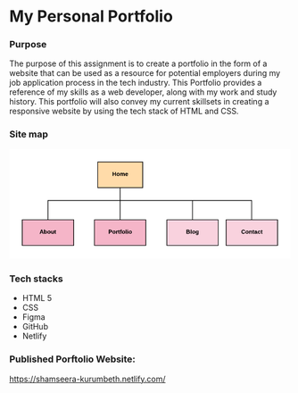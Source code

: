 # My Personal Portfolio

### Purpose
The purpose of this assignment is to create a portfolio in the form of a website that can be used as a resource for potential employers during my job application process in the tech industry. This Portfolio provides a reference of my skills as a web developer, along with my work and study history. This portfolio will also convey my current skillsets in creating a responsive website by using the tech stack of HTML and CSS.

### Site map
![image](images/sitemap.png)
### Tech stacks
* HTML 5
* CSS
* Figma
* GitHub
* Netlify

### Published Porftolio Website:
https://shamseera-kurumbeth.netlify.com/